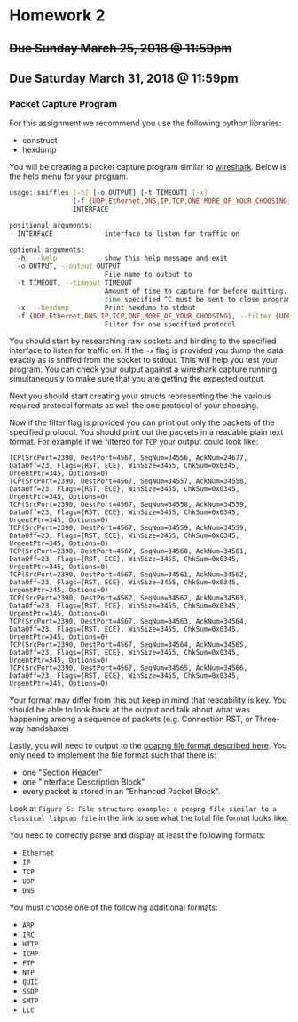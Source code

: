 # Homework 2
## ~~Due Sunday March 25, 2018 @ 11:59pm~~
## Due Saturday March 31, 2018 @ 11:59pm

### Packet Capture Program

For this assignment we recommend you use the following python libraries:
- construct
- hexdump

You will be creating a packet capture program similar to [wireshark](https://www.wireshark.org/).
Below is the help menu for your program.

```sh
usage: sniffles [-h] [-o OUTPUT] [-t TIMEOUT] [-x]
                [-f {UDP,Ethernet,DNS,IP,TCP,ONE_MORE_OF_YOUR_CHOOSING}]
                INTERFACE

positional arguments:
  INTERFACE             interface to listen for traffic on

optional arguments:
  -h, --help            show this help message and exit
  -o OUTPUT, --output OUTPUT
                        File name to output to
  -t TIMEOUT, --timeout TIMEOUT
                        Amount of time to capture for before quitting. If no
                        time specified ^C must be sent to close program
  -x, --hexdump         Print hexdump to stdout
  -f {UDP,Ethernet,DNS,IP,TCP,ONE_MORE_OF_YOUR_CHOOSING}, --filter {UDP,Ethernet,DNS,IP,TCP,ONE_MORE_OF_YOUR_CHOOSING}
                        Filter for one specified protocol
```


You should start by researching raw sockets and binding to the specified interface to listen for traffic on.
If the `-x` flag is provided you dump the data exactly as is sniffed from the socket to stdout.
This will help you test your program. You can check your output against a wireshark capture running simultaneously to make sure that you are getting the expected output.

Next you should start creating your structs representing the the various required protocol formats as well the one protocol of your choosing.

Now if the filter flag is provided you can print out only the packets of the specified protocol.
You should print out the packets in a readable plain text format.
For example if we filtered for `TCP` your output could look like:

```
TCP(SrcPort=2390, DestPort=4567, SeqNum=34556, AckNum=24677, DataOff=23, Flags={RST, ECE}, WinSize=3455, ChkSum=0x0345, UrgentPtr=345, Options=0)
TCP(SrcPort=2390, DestPort=4567, SeqNum=34557, AckNum=34558, DataOff=23, Flags={RST, ECE}, WinSize=3455, ChkSum=0x0345, UrgentPtr=345, Options=0)
TCP(SrcPort=2390, DestPort=4567, SeqNum=34558, AckNum=34559, DataOff=23, Flags={RST, ECE}, WinSize=3455, ChkSum=0x0345, UrgentPtr=345, Options=0)
TCP(SrcPort=2390, DestPort=4567, SeqNum=34559, AckNum=34559, DataOff=23, Flags={RST, ECE}, WinSize=3455, ChkSum=0x0345, UrgentPtr=345, Options=0)
TCP(SrcPort=2390, DestPort=4567, SeqNum=34560, AckNum=34561, DataOff=23, Flags={RST, ECE}, WinSize=3455, ChkSum=0x0345, UrgentPtr=345, Options=0)
TCP(SrcPort=2390, DestPort=4567, SeqNum=34561, AckNum=34562, DataOff=23, Flags={RST, ECE}, WinSize=3455, ChkSum=0x0345, UrgentPtr=345, Options=0)
TCP(SrcPort=2390, DestPort=4567, SeqNum=34562, AckNum=34563, DataOff=23, Flags={RST, ECE}, WinSize=3455, ChkSum=0x0345, UrgentPtr=345, Options=0)
TCP(SrcPort=2390, DestPort=4567, SeqNum=34563, AckNum=34564, DataOff=23, Flags={RST, ECE}, WinSize=3455, ChkSum=0x0345, UrgentPtr=345, Options=0)
TCP(SrcPort=2390, DestPort=4567, SeqNum=34564, AckNum=34565, DataOff=23, Flags={RST, ECE}, WinSize=3455, ChkSum=0x0345, UrgentPtr=345, Options=0)
TCP(SrcPort=2390, DestPort=4567, SeqNum=34565, AckNum=34566, DataOff=23, Flags={RST, ECE}, WinSize=3455, ChkSum=0x0345, UrgentPtr=345, Options=0)
```

Your format may differ from this but keep in mind that readability is key.
You should be able to look back at the output and talk about what was happening among a sequence of packets (e.g. Connection RST, or Three-way handshake)


Lastly, you will need to output to the [pcapng file format described here](http://xml2rfc.tools.ietf.org/cgi-bin/xml2rfc.cgi?url=https://raw.githubusercontent.com/pcapng/pcapng/master/draft-tuexen-opsawg-pcapng.xml&modeAsFormat=html/ascii&type=ascii).
You only need to implement the file format such that there is:
- one "Section Header"
- one "Interface Description Block"
- every packet is stored in an "Enhanced Packet Block".

Look at `Figure 5: File structure example: a pcapng file similar to a classical libpcap file` in the link to see what the total file format looks like.

You need to correctly parse and display at least the following formats:
- `Ethernet`
- `IP`
- `TCP`
- `UDP`
- `DNS`

You must choose one of the following additional formats:
- `ARP`
- `IRC`
- `HTTP`
- `ICMP`
- `FTP`
- `NTP`
- `QUIC`
- `SSDP`
- `SMTP`
- `LLC`
